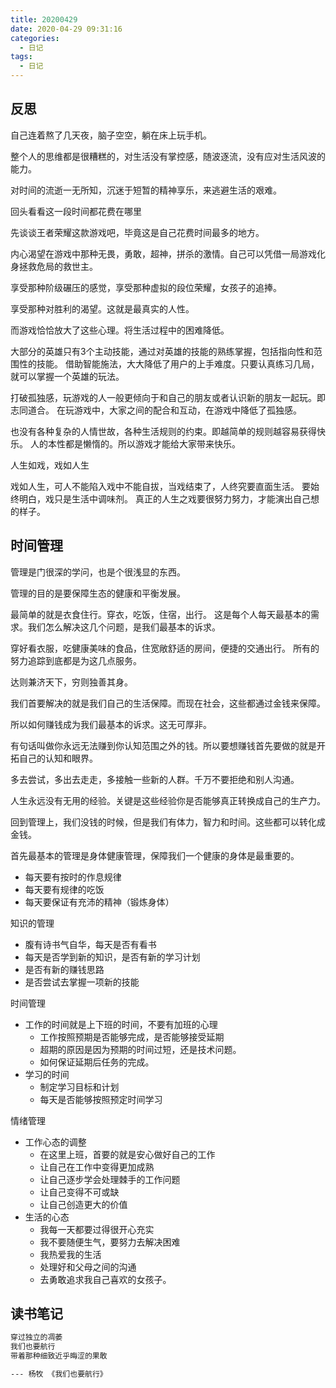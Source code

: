 ```yaml
---
title: 20200429
date: 2020-04-29 09:31:16
categories:
  - 日记
tags:
  - 日记
---
```



## 反思

自己连着熬了几天夜，脑子空空，躺在床上玩手机。

整个人的思维都是很糟糕的，对生活没有掌控感，随波逐流，没有应对生活风波的能力。

对时间的流逝一无所知，沉迷于短暂的精神享乐，来逃避生活的艰难。

回头看看这一段时间都花费在哪里

先谈谈王者荣耀这款游戏吧，毕竟这是自己花费时间最多的地方。

内心渴望在游戏中那种无畏，勇敢，超神，拼杀的激情。自己可以凭借一局游戏化身拯救危局的救世主。

享受那种阶级碾压的感觉，享受那种虚拟的段位荣耀，女孩子的追捧。

享受那种对胜利的渴望。这就是最真实的人性。

而游戏恰恰放大了这些心理。将生活过程中的困难降低。

大部分的英雄只有3个主动技能，通过对英雄的技能的熟练掌握，包括指向性和范围性的技能。
借助智能施法，大大降低了用户的上手难度。只要认真练习几局，就可以掌握一个英雄的玩法。

打破孤独感，玩游戏的人一般更倾向于和自己的朋友或者认识新的朋友一起玩。即志同道合。
在玩游戏中，大家之间的配合和互动，在游戏中降低了孤独感。

也没有各种复杂的人情世故，各种生活规则的约束。即越简单的规则越容易获得快乐。
人的本性都是懒惰的。所以游戏才能给大家带来快乐。

人生如戏，戏如人生

戏如人生，可人不能陷入戏中不能自拔，当戏结束了，人终究要直面生活。
要始终明白，戏只是生活中调味剂。
真正的人生之戏要很努力努力，才能演出自己想的样子。

## 时间管理

管理是门很深的学问，也是个很浅显的东西。

管理的目的是要保障生态的健康和平衡发展。

最简单的就是衣食住行。穿衣，吃饭，住宿，出行。
这是每个人每天最基本的需求。我们怎么解决这几个问题，是我们最基本的诉求。

穿好看衣服，吃健康美味的食品，住宽敞舒适的房间，便捷的交通出行。
所有的努力追踪到底都是为这几点服务。

达则兼济天下，穷则独善其身。

我们首要解决的就是我们自己的生活保障。而现在社会，这些都通过金钱来保障。

所以如何赚钱成为我们最基本的诉求。这无可厚非。

有句话叫做你永远无法赚到你认知范围之外的钱。所以要想赚钱首先要做的就是开拓自己的认知和眼界。

多去尝试，多出去走走，多接触一些新的人群。千万不要拒绝和别人沟通。

人生永远没有无用的经验。关键是这些经验你是否能够真正转换成自己的生产力。

回到管理上，我们没钱的时候，但是我们有体力，智力和时间。这些都可以转化成金钱。

首先最基本的管理是身体健康管理，保障我们一个健康的身体是最重要的。

- 每天要有按时的作息规律
- 每天要有规律的吃饭
- 每天要保证有充沛的精神（锻炼身体）

知识的管理

- 腹有诗书气自华，每天是否有看书
- 每天是否学到新的知识，是否有新的学习计划
- 是否有新的赚钱思路
- 是否尝试去掌握一项新的技能

时间管理

- 工作的时间就是上下班的时间，不要有加班的心理
  - 工作按照预期是否能够完成，是否能够接受延期
  - 超期的原因是因为预期的时间过短，还是技术问题。
  - 如何保证延期后任务的完成。
- 学习的时间
  - 制定学习目标和计划
  - 每天是否能够按照预定时间学习

情绪管理

- 工作心态的调整
  - 在这里上班，首要的就是安心做好自己的工作
  - 让自己在工作中变得更加成熟
  - 让自己逐步学会处理棘手的工作问题
  - 让自己变得不可或缺
  - 让自己创造更大的价值
- 生活的心态
  - 我每一天都要过得很开心充实
  - 我不要随便生气，要努力去解决困难
  - 我热爱我的生活
  - 处理好和父母之间的沟通
  - 去勇敢追求我自己喜欢的女孩子。

## 读书笔记

```txt
穿过独立的凋萎
我们也要航行
带着那种细致近乎晦涩的果敢

--- 杨牧 《我们也要航行》
```
